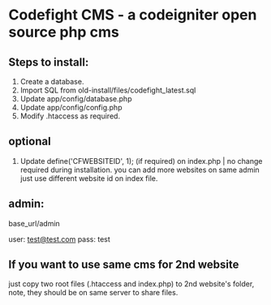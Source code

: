 Codefight CMS - a codeigniter open source php cms
==================================================

Steps to install:
-----------------
1. Create a database.
2. Import SQL from old-install/files/codefight_latest.sql
3. Update app/config/database.php
4. Update app/config/config.php
5. Modify .htaccess as required.

optional
--------
1. Update define('CFWEBSITEID', 1); (if required) on index.php | no change required during installation.
you can add more websites on same admin just use different website id on index file.

admin:
------
base_url/admin

user: test@test.com 
pass: test

If you want to use same cms for 2nd website
-------------------------------------------
just copy two root files (.htaccess and index.php) to 2nd website's folder, note, they should be on same server to share files.